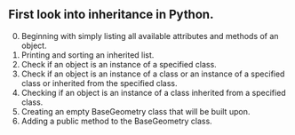 First look into inheritance in Python.
---
0. Beginning with simply listing all available attributes and methods of an object.
1. Printing and sorting an inherited list.
2. Check if an object is an instance of a specified class.
3. Check if an object is an instance of a class or an instance of a specified class or inherited from the specified class.
4. Checking if an object is an instance of a class inherited from a specified class.
5. Creating an empty BaseGeometry class that will be built upon.
6. Adding a public method to the BaseGeometry class.